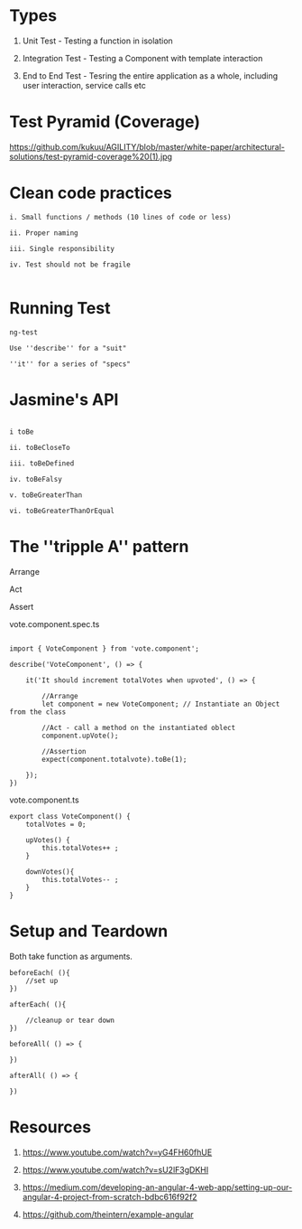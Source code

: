# Types

1. Unit Test - Testing a function in isolation

2. Integration Test - Testing a Component with template interaction

2. End to End Test - Tesring the entire application as a whole, including user interaction, service calls etc

# Test Pyramid (Coverage)

https://github.com/kukuu/AGILITY/blob/master/white-paper/architectural-solutions/test-pyramid-coverage%20(1).jpg


# Clean code practices


```
i. Small functions / methods (10 lines of code or less)

ii. Proper naming

iii. Single responsibility

iv. Test should not be fragile


```

# Running Test

```
ng-test 

```


```
Use ''describe'' for a "suit"

''it'' for a series of "specs"

```

# Jasmine's API

```

i toBe

ii. toBeCloseTo

iii. toBeDefined

iv. toBeFalsy

v. toBeGreaterThan

vi. toBeGreaterThanOrEqual

```

# The ''tripple A'' pattern

Arrange

Act

Assert


vote.component.spec.ts
```

import { VoteComponent } from 'vote.component';

describe('VoteComponent', () => {
	
	it('It should increment totalVotes when upvoted', () => {

		//Arrange
		let component = new VoteComponent; // Instantiate an Object from the class

		//Act - call a method on the instantiated oblect
		component.upVote();

		//Assertion
		expect(component.totalvote).toBe(1);

	});
})

```

vote.component.ts

```
export class VoteComponent() {
	totalVotes = 0;

	upVotes() {
		this.totalVotes++ ;
	}

	downVotes(){
		this.totalVotes-- ;
	}
}

```

# Setup and Teardown

Both take function as arguments.


```
beforeEach( (){
	//set up
})

```


```
afterEach( (){

	//cleanup or tear down
})

```


```
beforeAll( () => {
	
})

```

```
afterAll( () => {
	
})

```

# Resources

1. https://www.youtube.com/watch?v=yG4FH60fhUE 

2. https://www.youtube.com/watch?v=sU2lF3gDKHI 

3. https://medium.com/developing-an-angular-4-web-app/setting-up-our-angular-4-project-from-scratch-bdbc616f92f2

4. https://github.com/theintern/example-angular



